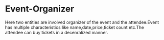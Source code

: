 # Event-Organizer
Here two entities are involved organizer of the event and the attendee.Event has multiple characteristics like name,date,price,ticket count etc.The attendee can buy tickets in a decenralized manner.
